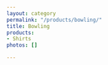 ```yaml
---
layout: category
permalink: "/products/bowling/"
title: Bowling
products:
- Shirts
photos: []

---
```

